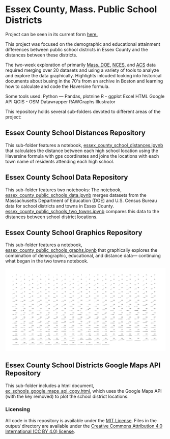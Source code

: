 # Essex County, Mass. Public School Districts

Project can be seen in its current form [here.](https://semerriam.github.io/pj_ec_schools.html)

This project was focused on the demographic and educational attainment differences between public school districts in Essex County and the distances between these districts.

The two-week exploration of primarily [Mass. DOE](https://profiles.doe.mass.edu/state_report/), [NCES](https://nces.ed.gov/ccd/schoolsearch/school_list.asp?Search=1&DistrictID=2506660/), and [ACS](https://www.census.gov/quickfacts/) data required merging over 20 datasets and using a variety of tools to analyze and explore the data graphically. Highlights inlcuded looking into historical documents about busing in the 70's from an archive in Boston and learning how to calculate and code the Haversine formula.

Some tools used:
Python — Pandas, plotnine
R - ggplot
Excel
HTML
Google API
QGIS - OSM 
Datawrapper
RAWGraphs
Illustrator


This repository holds several sub-folders devoted to different areas of the project:

## Essex County School Distances Repository
This sub-folder features a notebook, [essex_county_school_distances.ipynb](ec_school_distances/essex_county_school_distances.ipynb) that calculates the distance between each high school location using the Haversine formula with gps coordinates and joins the locations with each town name of residents attending each high school.

## Essex County School Data Repository
This sub-folder features two notebooks: The notebook, [essex_county_public_schools_data.ipynb](ec-school-data/essex_county_public_schools_data.ipynb) merges datasets from the Massachusetts Department of Education (DOE) and U.S. Census Bureau data for school districts and towns in Essex County. [essex_county_public_schools_two_towns.ipynb](ec-school-data/essex_county_public_schools_two_towns.ipynb) compares this data to the distances between school district locations. 

## Essex County School Graphics Repository
This sub-folder features a notebook, [essex_county_public_schools_graphs.ipynb](ec_school_graphics/essex_county_public_schools_graphs.ipynb) that graphically explores the combination of demographic, educational, and distance data— continuing what began in the two towns notebook. 

![essex-country-school-districts-combos.png](ec_school_graphics/essex-country-school-districts-combos.png)

## Essex County School Districts Google Maps API Repository
This sub-folder includes a html document, [ec_schools_google_maps_api_copy.html](ec-school-districts-google-maps-api/ec_schools_google_maps_api_copy.html), which uses the Google Maps API (with the key removed) to plot the school district locations.

### Licensing
All code in this repository is available under the [MIT License](https://opensource.org/licenses/MIT). Files in the output/ directory are available under the [Creative Commons Attribution 4.0 International (CC BY 4.0) license](https://creativecommons.org/licenses/by/4.0/).
